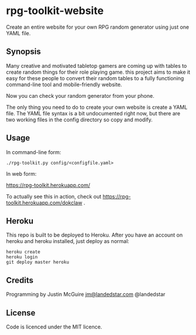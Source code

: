 # rpg-toolkit-website

Create an entire website for your own RPG random generator using just one YAML file.

## Synopsis

Many creative and motivated tabletop gamers are coming up with tables to create
random things for their role playing game. this project aims to make it easy for
these people to convert their random tables to a fully functioning command-line
tool and mobile-friendly website.

Now you can check your random generator from your phone.

The only thing you need to do to create your own website is create a YAML file.
The YAML file syntax is a bit undocumented right now, but there are two working
files in the config directory so copy and modify.

## Usage

In command-line form:

    ./rpg-toolkit.py config/<configfile.yaml>

In web form:

https://rpg-toolkit.herokuapp.com/<configfile>

To actually see this in action, check out https://rpg-toolkit.herokuapp.com/dokclaw .

## Heroku

This repo is built to be deployed to Heroku. After you have an account on heroku and heroku installed, just deploy as normal:

    heroku create
    heroku login
    git deploy master heroku

## Credits

Programming by Justin McGuire <jm@landedstar.com> @landedstar

## License

Code is licenced under the MIT licence.

